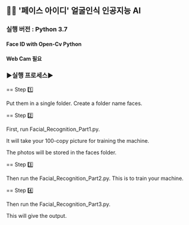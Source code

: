 ## 👸🤴 **'페이스 아이디' 얼굴인식 인공지능 AI** 

### 실행 버전 : Python 3.7

#### Face ID with Open-Cv Python


#### Web Cam 필요




### ▶실행 프로세스▶


== Step 1️⃣ 


Put them in a single folder. Create a folder name faces.


== Step 2️⃣


First, run Facial_Recognition_Part1.py. 


It will take your 100-copy picture for training the machine.


The photos will be stored in the faces folder.


== Step 3️⃣


Then run the Facial_Recognition_Part2.py. This is to train your machine.


== Step 4️⃣


Then run the Facial_Recognition_Part3.py.


This will give the output.

